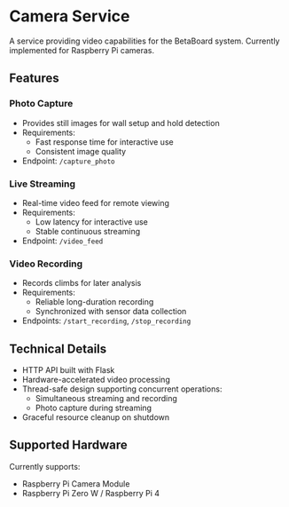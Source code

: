 # Camera Service

A service providing video capabilities for the BetaBoard system. Currently implemented for Raspberry Pi cameras.

## Features

### Photo Capture
- Provides still images for wall setup and hold detection
- Requirements:
  - Fast response time for interactive use
  - Consistent image quality
- Endpoint: `/capture_photo`

### Live Streaming
- Real-time video feed for remote viewing
- Requirements:
  - Low latency for interactive use
  - Stable continuous streaming
- Endpoint: `/video_feed`

### Video Recording
- Records climbs for later analysis
- Requirements:
  - Reliable long-duration recording
  - Synchronized with sensor data collection
- Endpoints: `/start_recording`, `/stop_recording`

## Technical Details

- HTTP API built with Flask
- Hardware-accelerated video processing
- Thread-safe design supporting concurrent operations:
  - Simultaneous streaming and recording
  - Photo capture during streaming
- Graceful resource cleanup on shutdown

## Supported Hardware

Currently supports:
- Raspberry Pi Camera Module
- Raspberry Pi Zero W / Raspberry Pi 4